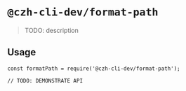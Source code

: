 # `@czh-cli-dev/format-path`

> TODO: description

## Usage

```
const formatPath = require('@czh-cli-dev/format-path');

// TODO: DEMONSTRATE API
```
